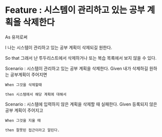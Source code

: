 # Feature : 시스템이 관리하고 있는 공부 계획을 삭제한다

As 유저로써

I 나는 시스템이 관리하고 있는 공부 계획이 삭제되길 원한다.

So that 그래서 난 투두리스트에서 삭제하거나 또는 복습 목록에서 보지 않을 수 있다.

Scenario : 시스템이 관리하고 있는 공부 계획을 삭제한다.
    Given 내가 삭제하길 원하는 공부계획이 주어지면

    When 그것을 삭제할때

    then 시스템에서 해당 계획에 대해서

Scenario : 시스템에 입력하지 않은 계획을 삭제할 때 실패한다.
    Given 등록되지 않은 공부 계획이 주어지고

    When 그것을 지울 때
    
    then 잘못된 접근이라고 알린다.
